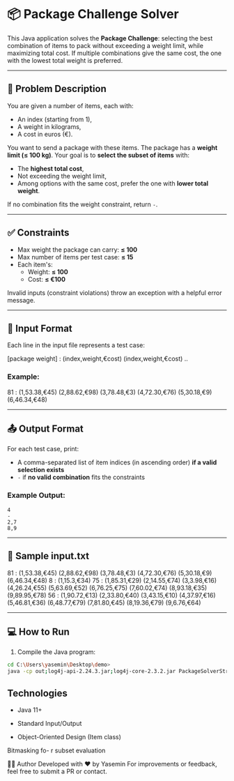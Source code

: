 # 📦 Package Challenge Solver

This Java application solves the **Package Challenge**: selecting the best combination of items to pack without exceeding a weight limit, while maximizing total cost. If multiple combinations give the same cost, the one with the lowest total weight is preferred.

---

## 🧩 Problem Description

You are given a number of items, each with:

- An index (starting from 1),
- A weight in kilograms,
- A cost in euros (€).

You want to send a package with these items. The package has a **weight limit (≤ 100 kg)**. Your goal is to **select the subset of items** with:

- The **highest total cost**,  
- Not exceeding the weight limit,  
- Among options with the same cost, prefer the one with **lower total weight**.

If no combination fits the weight constraint, return `-`.

---

## ✅ Constraints

- Max weight the package can carry: **≤ 100**
- Max number of items per test case: **≤ 15**
- Each item's:
  - Weight: **≤ 100**
  - Cost: **≤ €100**

Invalid inputs (constraint violations) throw an exception with a helpful error message.

---

## 📄 Input Format

Each line in the input file represents a test case:

[package weight] : (index,weight,€cost) (index,weight,€cost) ..

### Example:
81 : (1,53.38,€45) (2,88.62,€98) (3,78.48,€3) (4,72.30,€76) (5,30.18,€9) (6,46.34,€48)

---

## 📤 Output Format

For each test case, print:

- A comma-separated list of item indices (in ascending order) **if a valid selection exists**  
- `-` if **no valid combination** fits the constraints

### Example Output:

```
4
-
2,7
8,9
```

---

## 📁 Sample input.txt

81 : (1,53.38,€45) (2,88.62,€98) (3,78.48,€3) (4,72.30,€76) (5,30.18,€9) (6,46.34,€48)
8 : (1,15.3,€34)
75 : (1,85.31,€29) (2,14.55,€74) (3,3.98,€16) (4,26.24,€55) (5,63.69,€52) (6,76.25,€75) (7,60.02,€74) (8,93.18,€35) (9,89.95,€78)
56 : (1,90.72,€13) (2,33.80,€40) (3,43.15,€10) (4,37.97,€16) (5,46.81,€36) (6,48.77,€79) (7,81.80,€45) (8,19.36,€79) (9,6.76,€64)


---

## 💻 How to Run

1. Compile the Java program:

```bash
cd C:\Users\yasemin\Desktop\demo>
java -cp out;log4j-api-2.24.3.jar;log4j-core-2.3.2.jar PackageSolverStr src\main\resources\input.txt
````

## Technologies

- Java 11+

- Standard Input/Output

- Object-Oriented Design (Item class)

Bitmasking fo- r subset evaluation

👨‍💻 Author
Developed with ❤️ by Yasemin 
For improvements or feedback, feel free to submit a PR or contact.


